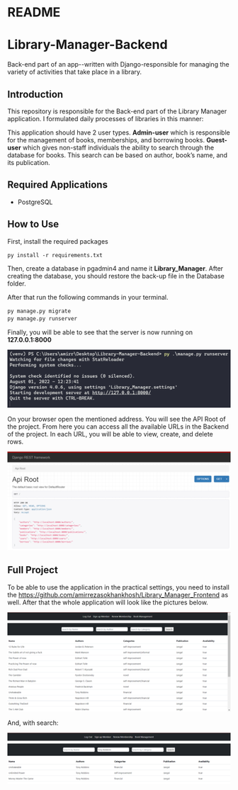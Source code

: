 # README

# Library-Manager-Backend

Back-end part of an app--written with Django-responsible for managing the variety of activities that take place in a library.

## Introduction

This repository is responsible for the Back-end part of the Library Manager application. I formulated daily processes of libraries in this manner:

This application should have 2 user types. **Admin-user** which is responsible for the management of books, memberships, and borrowing books. **Guest-user** which gives non-staff individuals the ability to search through the database for books. This search can be based on author, book’s name, and its publication.

## Required Applications

- PostgreSQL

## How to Use

First, install the required packages

```markdown
py install -r requirements.txt
```

Then, create a database in pgadmin4 and name it **Library_Manager**. After creating the database, you should restore the back-up file in the Database folder. 

After that run the following commands in your terminal.

```markdown
py manage.py migrate
py manage.py runserver
```

Finally, you will be able to see that the server is now running on **127.0.0.1:8000**

![Untitled](README/Untitled.png)

On your browser open the mentioned address. You will see the API Root of the project. From here you can access all the available URLs in the Backend of the project. In each URL, you will be able to view, create, and delete rows.

![Untitled](README/Untitled%201.png)

## Full Project

To be able to use the application in the practical settings, you need to install the  https://github.com/amirrezasokhankhosh/Library_Manager_Frontend as well. After that the whole application will look like the pictures below.

![Untitled](README/Untitled%202.png)

And, with search:

![Untitled](README/Untitled%203.png)